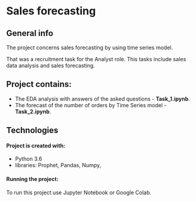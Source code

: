 # Sales forecasting

## General info
The project concerns sales forecasting by using time series model. 

That was a recruitment task for the Analyst role. This tasks include sales data analysis and sales forecasting.

## Project contains:
- The EDA analysis with answers of the asked questions - **Task_1.ipynb**.
- The forecast of the number of orders by Time Series model - **Task_2.ipynb**.

## Technologies
#### Project is created with:
- Python 3.6
- libraries: Prophet, Pandas, Numpy,

#### Running the project:

To run this project use Jupyter Notebook or Google Colab.
